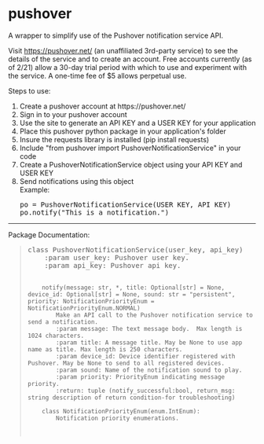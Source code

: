 # pushover
A wrapper to simplify use of the Pushover notification service API.

Visit https://pushover.net/ (an unaffiliated 3rd-party service) to see the details of the service and to
create an account. Free accounts currently (as of 2/21) allow a 30-day trial period with which to use 
and experiment with the service. A one-time fee of $5 allows perpetual use.

Steps to use:
<ol>
    <li>Create a pushover account at https://pushover.net/</li>
    <li>Sign in to your pushover account</li>
    <li>Use the site to generate an API KEY and a USER KEY for your application</li>
    <li>Place this pushover python package in your application's folder</li>
    <li>Insure the requests library is installed (pip install requests)</li>
    <li>Include "from pushover import PushoverNotificationService" in your code</li>
    <li>Create a PushoverNotificationService object using your API KEY and USER KEY</li>
    <li>Send notifications using this object
        <div>Example:</div>             
<pre>po = PushoverNotificationService(USER KEY, API KEY)
po.notify("This is a notification.")</pre>
    </li>    
</ol>
<hr>
Package Documentation:
<blockquote>
<pre>
class PushoverNotificationService(user_key, api_key)
    :param user_key: Pushover user key.
    :param api_key: Pushover api key.

        notify(message: str, *, title: Optional[str] = None, device_id: Optional[str] = None, sound: str = "persistent", priority: NotificationPriorityEnum = NotificationPriorityEnum.NORMAL)
            Make an API call to the Pushover notification service to send a notification.
            :param message: The text message body.  Max length is 1024 characters.
            :param title: A message title. May be None to use app name as title. Max length is 250 characters.
            :param device_id: Device identifier registered with Pushover. May be None to send to all registered devices.
            :param sound: Name of the notification sound to play.
            :param priority: PriorityEnum indicating message priority.
            :return: tuple (notify_successful:bool, return_msg: string description of return condition-for troubleshooting)

        class NotificationPriorityEnum(enum.IntEnum):
            Notification priority enumerations.           
</pre>
</blockquote>
